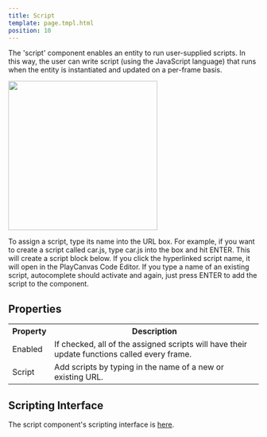 ```yaml
---
title: Script
template: page.tmpl.html
position: 10
---
```


The 'script' component enables an entity to run user-supplied scripts. In this way, the user can write script (using the JavaScript language) that runs when the entity is instantiated and updated on a per-frame basis.

<img src="/images/user-manual/components/component-script.jpg" style="width: 300px" />

To assign a script, type its name into the URL box. For example, if you want to create a script called car.js, type car.js into the box and hit ENTER. This will create a script block below. If you click the hyperlinked script name, it will open in the PlayCanvas Code Editor. If you type a name of an existing script, autocomplete should activate and again, just press ENTER to add the script to the component.

## Properties

<table class="table table-striped">
    <col class="property-name"></col>
    <col class="property-description"></col>
    <tr><th>Property</th><th>Description</th></tr>
    <tr><td>Enabled</td><td>If checked, all of the assigned scripts will have their update functions called every frame.</td></tr>
    <tr><td>Script</td><td>Add scripts by typing in the name of a new or existing URL.</td></tr>
</table>

## Scripting Interface

The script component's scripting interface is [here][2].

[2]: /engine/api/stable/symbols/pc.ScriptComponent.html
